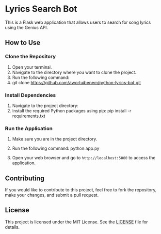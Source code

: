 # Lyrics Search Bot

This is a Flask web application that allows users to search for song lyrics using the Genius API.

## How to Use

### Clone the Repository
1. Open your terminal.
2. Navigate to the directory where you want to clone the project.
3. Run the following command:
4. git clone https://github.com/awortuibenem/python-lyrics-bot.git


   
### Install Dependencies
1. Navigate to the project directory:
2. Install the required Python packages using pip:
pip install -r requirements.txt



### Run the Application
1. Make sure you are in the project directory.
2. Run the following command:
python app.py


3. Open your web browser and go to `http://localhost:5000` to access the application.


## Contributing

If you would like to contribute to this project, feel free to fork the repository, make your changes, and submit a pull request.

## License

This project is licensed under the MIT License. See the [LICENSE](LICENSE) file for details.




